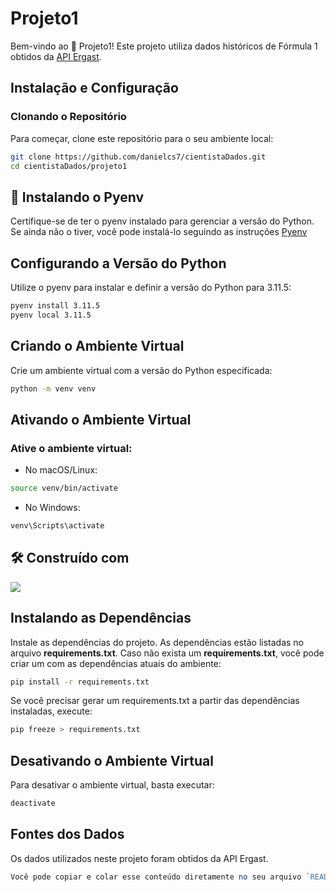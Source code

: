 # Projeto1



Bem-vindo ao 🚀 Projeto1! Este projeto utiliza dados históricos de Fórmula 1 obtidos da [API Ergast](http://ergast.com/mrd/db/#csv).

## Instalação e Configuração

### Clonando o Repositório

Para começar, clone este repositório para o seu ambiente local:

```bash
git clone https://github.com/danielcs7/cientistaDados.git
cd cientistaDados/projeto1
```

## 🔧 Instalando o Pyenv

Certifique-se de ter o pyenv instalado para gerenciar a versão do Python. Se ainda não o tiver, você pode instalá-lo seguindo as instruções [Pyenv](https://github.com/pyenv/pyenv)

## Configurando a Versão do Python

Utilize o pyenv para instalar e definir a versão do Python para 3.11.5:
```bash
pyenv install 3.11.5
pyenv local 3.11.5
```

## Criando o Ambiente Virtual

Crie um ambiente virtual com a versão do Python especificada:
```bash
python -m venv venv
```

## Ativando o Ambiente Virtual
### Ative o ambiente virtual:

* No macOS/Linux:
```bash
source venv/bin/activate
```
* No Windows:
```bash
venv\Scripts\activate
```

## 🛠️ Construído com

<img src="https://img.shields.io/badge/Python-3776AB?style=for-the-badge&logo=python&logoColor=white" /> 


## Instalando as Dependências

Instale as dependências do projeto. As dependências estão listadas no arquivo <b>requirements.txt</b>. Caso não exista um <b>requirements.txt</b>, você pode criar um com as dependências atuais do ambiente:

```bash
pip install -r requirements.txt
```
Se você precisar gerar um requirements.txt a partir das dependências instaladas, execute:

```bash
pip freeze > requirements.txt
```

## Desativando o Ambiente Virtual
Para desativar o ambiente virtual, basta executar:

```bash
deactivate
```

## Fontes dos Dados
Os dados utilizados neste projeto foram obtidos da API Ergast.
```perl
Você pode copiar e colar esse conteúdo diretamente no seu arquivo `README.md`. Se precisar de mais alguma coisa, é só avisar!
```